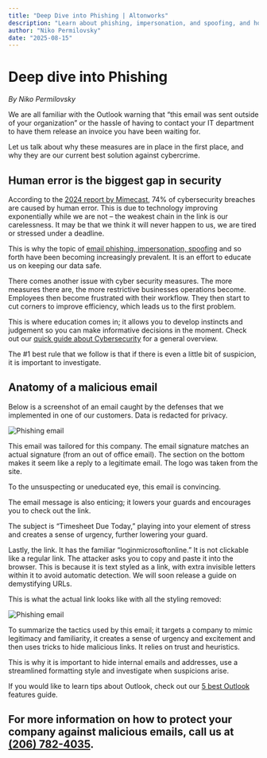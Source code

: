 ```yaml
---
title: "Deep Dive into Phishing | Altonworks"
description: "Learn about phishing, impersonation, and spoofing, and how to protect your organization from cybercrime with Altonworks."
author: "Niko Permilovsky"
date: "2025-08-15"
---
```


# Deep dive into Phishing
*By Niko Permilovsky*

We are all familiar with the Outlook warning that “this email was sent outside of your organization” or the hassle of having to contact your IT department to have them release an invoice you have been waiting for.

Let us talk about why these measures are in place in the first place, and why they are our current best solution against cybercrime.

## Human error is the biggest gap in security
According to the [2024 report by Mimecast](https://assets.mimecast.com/api/public/content/state-of-email-and-collaboration-security-2024), 74% of cybersecurity breaches are caused by human error. This is due to technology improving exponentially while we are not – the weakest chain in the link is our carelessness. It may be that we think it will never happen to us, we are tired or stressed under a deadline.

This is why the topic of [email phishing, impersonation, spoofing](/altons-articles/cybercriminal-attempts) and so forth have been becoming increasingly prevalent. It is an effort to educate us on keeping our data safe.

There comes another issue with cyber security measures. The more measures there are, the more restrictive businesses operations become. Employees then become frustrated with their workflow. They then start to cut corners to improve efficiency, which leads us to the first problem.

This is where education comes in; it allows you to develop instincts and judgement so you can make informative decisions in the moment. Check out our [quick guide about Cybersecurity](/altons-articles/cybersecurity-tips-to-protect-your-small-business) for a general overview.

The #1 best rule that we follow is that if there is even a little bit of suspicion, it is important to investigate.

## Anatomy of a malicious email
Below is a screenshot of an email caught by the defenses that we implemented in one of our customers. Data is redacted for privacy.

![Phishing email](/how-do-phishing-emails-work-2.png)

This email was tailored for this company. The email signature matches an actual signature (from an out of office email). The section on the bottom makes it seem like a reply to a legitimate email. The logo was taken from the site.

To the unsuspecting or uneducated eye, this email is convincing.

The email message is also enticing; it lowers your guards and encourages you to check out the link.

The subject is “Timesheet Due Today,” playing into your element of stress and creates a sense of urgency, further lowering your guard.

Lastly, the link. It has the familiar “loginmicrosoftonline.” It is not clickable like a regular link. The attacker asks you to copy and paste it into the browser. This is because it is text styled as a link, with extra invisible letters within it to avoid automatic detection. We will soon release a guide on demystifying URLs.

This is what the actual link looks like with all the styling removed:

![Phishing email](/how-do-phishing-emails-work-1.png)

To summarize the tactics used by this email; it targets a company to mimic legitimacy and familiarity, it creates a sense of urgency and excitement and then uses tricks to hide malicious links. It relies on trust and heuristics.

This is why it is important to hide internal emails and addresses, use a streamlined formatting style and investigate when suspicions arise.

If you would like to learn tips about Outlook, check out our [5 best Outlook](/altons-articles/five-things-i-love-about-outlook) features guide.

## For more information on how to protect your company against malicious emails, call us at [(206) 782-4035](tel:(206)782-4035).
